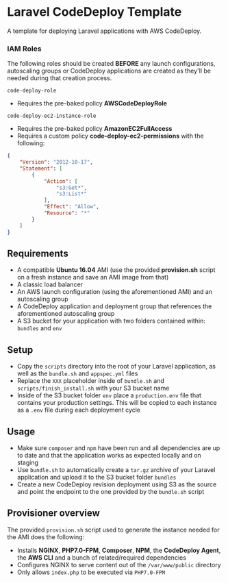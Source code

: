 # Laravel CodeDeploy Template
A template for deploying Laravel applications with AWS CodeDeploy.

### IAM Roles
The following roles should be created **BEFORE** any launch configurations, autoscaling groups or CodeDeploy applications are created as they'll be needed during that creation process.

`code-deploy-role`

 - Requires the pre-baked policy **AWSCodeDeployRole**

`code-deploy-ec2-instance-role`

 - Requires the pre-baked policy **AmazonEC2FullAccess**
 - Requires a custom policy **code-deploy-ec2-permissions** with the following:
```json
{
    "Version": "2012-10-17",
    "Statement": [
        {
            "Action": [
                "s3:Get*",
                "s3:List*"
            ],
            "Effect": "Allow",
            "Resource": "*"
        }
    ]
}
```

## Requirements
 - A compatible **Ubuntu 16.04** AMI (use the provided **provision.sh** script on a fresh instance and save an AMI image from that)
 - A classic load balancer
 - An AWS launch configuration (using the aforementioned AMI) and an autoscaling group
 - A CodeDeploy application and deployment group that references the aforementioned autoscaling group
 - A S3 bucket for your application with two folders contained within: `bundles` and `env`

## Setup
 - Copy the `scripts` directory into the root of your Laravel application, as well as the `bundle.sh` and `appspec.yml` files
 - Replace the `XXX` placeholder inside of `bundle.sh` and `scripts/finish_install.sh` with your S3 bucket name
 - Inside of the S3 bucket folder `env` place a `production.env` file that contains your production settings. This will be copied to each instance as a `.env` file during each deployment cycle

## Usage
 - Make sure `composer` and `npm` have been run and all dependencies are up to date and that the application works as expected locally and on staging
 - Use `bundle.sh` to automatically create a `tar.gz` archive of your Laravel application and upload it to the S3 bucket folder `bundles`
 - Create a new CodeDeploy revision deployment using S3 as the source and point the endpoint to the one provided by the `bundle.sh` script

## Provisioner overview
The provided `provision.sh` script used to generate the instance needed for the AMI does the following:
 - Installs **NGINX**, **PHP7.0-FPM**, **Composer**, **NPM**, the **CodeDeploy Agent**, the **AWS CLI** and a bunch of related/required dependencies
 - Configures NGINX to serve content out of the `/var/www/public` directory
 - Only allows `index.php` to be executed via `PHP7.0-FPM`
